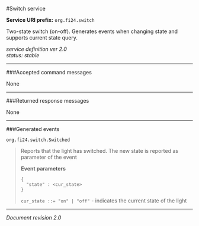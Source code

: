 #Switch service

**Service URI prefix:**    `org.fi24.switch`

Two-state switch (on-off). Generates events when changing state and supports current state query.

*service definition ver 2.0*  
*status: stable*

---

###Accepted command messages

None

---


###Returned response messages

None

---

###Generated events

`org.fi24.switch.Switched`

> Reports that the light has switched. The new state is reported as parameter of the event
>  
> **Event parameters**
> 
>```
>{
>   "state" : <cur_state>
>}
>```
>
>`cur_state ::= "on" | "off"` - indicates the current state of the light  


---

*Document revision 2.0*

